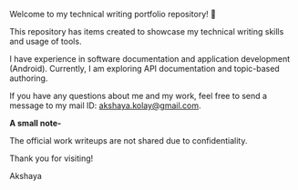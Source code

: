 Welcome to my technical writing portfolio repository!  :wave:

This repository has items created to showcase my technical writing skills and usage of tools.

I have experience in software documentation and application development (Android). Currently, I am exploring API documentation and topic-based authoring.

If you have any questions about me and my work, feel free to send a message to my mail ID: akshaya.kolay@gmail.com.

**A small note-**

The official work writeups are not shared due to confidentiality.


Thank you for visiting!

Akshaya
